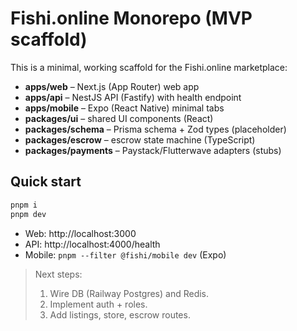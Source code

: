 # Fishi.online Monorepo (MVP scaffold)

This is a minimal, working scaffold for the Fishi.online marketplace:
- **apps/web** – Next.js (App Router) web app
- **apps/api** – NestJS API (Fastify) with health endpoint
- **apps/mobile** – Expo (React Native) minimal tabs
- **packages/ui** – shared UI components (React)
- **packages/schema** – Prisma schema + Zod types (placeholder)
- **packages/escrow** – escrow state machine (TypeScript)
- **packages/payments** – Paystack/Flutterwave adapters (stubs)

## Quick start
```bash
pnpm i
pnpm dev
```
- Web: http://localhost:3000
- API: http://localhost:4000/health
- Mobile: `pnpm --filter @fishi/mobile dev` (Expo)

> Next steps:
> 1) Wire DB (Railway Postgres) and Redis.
> 2) Implement auth + roles.
> 3) Add listings, store, escrow routes.
